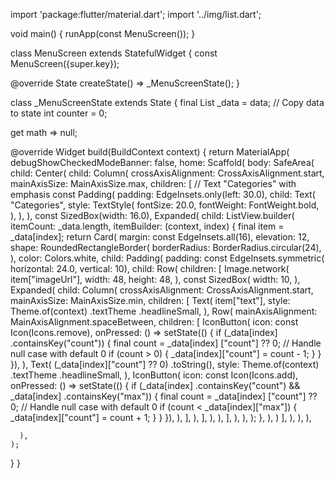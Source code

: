 import 'package:flutter/material.dart';
import '../img/list.dart';

void main() {
  runApp(const MenuScreen());
}

class MenuScreen extends StatefulWidget {
  const MenuScreen({super.key});

  @override
  State<MenuScreen> createState() => _MenuScreenState();
}

class _MenuScreenState extends State<MenuScreen> {
  final List _data = data; // Copy data to state
  int counter = 0;

  get math => null;

  @override
  Widget build(BuildContext context) {
    return MaterialApp(
      debugShowCheckedModeBanner: false,
      home: Scaffold(
        body: SafeArea(
          child: Center(
            child: Column(
              crossAxisAlignment: CrossAxisAlignment.start,
              mainAxisSize: MainAxisSize.max,
              children: [
                // Text "Categories" with emphasis
                const Padding(
                  padding: EdgeInsets.only(left: 30.0),
                  child: Text(
                    "Categories",
                    style: TextStyle(
                      fontSize: 20.0,
                      fontWeight: FontWeight.bold,
                    ),
                  ),
                ),
                const SizedBox(width: 16.0),
                Expanded(
                  child: ListView.builder(
                    itemCount: _data.length,
                    itemBuilder: (context, index) {
                      final item = _data[index];
                      return Card(
                        margin: const EdgeInsets.all(16),
                        elevation: 12,
                        shape: RoundedRectangleBorder(
                          borderRadius: BorderRadius.circular(24),
                        ),
                        color: Colors.white,
                        child: Padding(
                          padding: const EdgeInsets.symmetric(
                              horizontal: 24.0, vertical: 10),
                          child: Row(
                            children: [
                              Image.network(
                                item["imageUrl"],
                                width: 48,
                                height: 48,
                              ),
                              const SizedBox(
                                width: 10,
                              ),
                              Expanded(
                                child: Column(
                                  crossAxisAlignment: CrossAxisAlignment.start,
                                  mainAxisSize: MainAxisSize.min,
                                  children: [
                                    Text(
                                      item["text"],
                                      style: Theme.of(context)
                                          .textTheme
                                          .headlineSmall,
                                    ),
                                    Row(
                                      mainAxisAlignment:
                                          MainAxisAlignment.spaceBetween,
                                      children: [
                                        IconButton(
                                          icon: const Icon(Icons.remove),
                                          onPressed: () => setState(() {
                                            if (_data[index]
                                                .containsKey("count")) {
                                              final count = _data[index]
                                                      ["count"] ??
                                                  0; // Handle null case with default 0
                                              if (count > 0) {
                                                _data[index]["count"] =
                                                    count - 1;
                                              }
                                            }
                                          }),
                                        ),
                                        Text(
                                          (_data[index]["count"] ?? 0)
                                              .toString(),
                                          style: Theme.of(context)
                                              .textTheme
                                              .headlineSmall,
                                        ),
                                        IconButton(
                                          icon: const Icon(Icons.add),
                                          onPressed: () => setState(() {
                                            if (_data[index]
                                                    .containsKey("count") &&
                                                _data[index]
                                                    .containsKey("max")) {
                                              final count = _data[index]
                                                      ["count"] ??
                                                  0; // Handle null case with default 0
                                              if (count < _data[index]["max"]) {
                                                _data[index]["count"] =
                                                    count + 1;
                                              }
                                            }
                                          }),
                                        ),
                                      ],
                                    ),
                                  ],
                                ),
                              ),
                            ],
                          ),
                        ),
                      );
                    },
                  ),
                )
              ],
            ),
          ),
        ),
        
      ),
    );
  }
}
